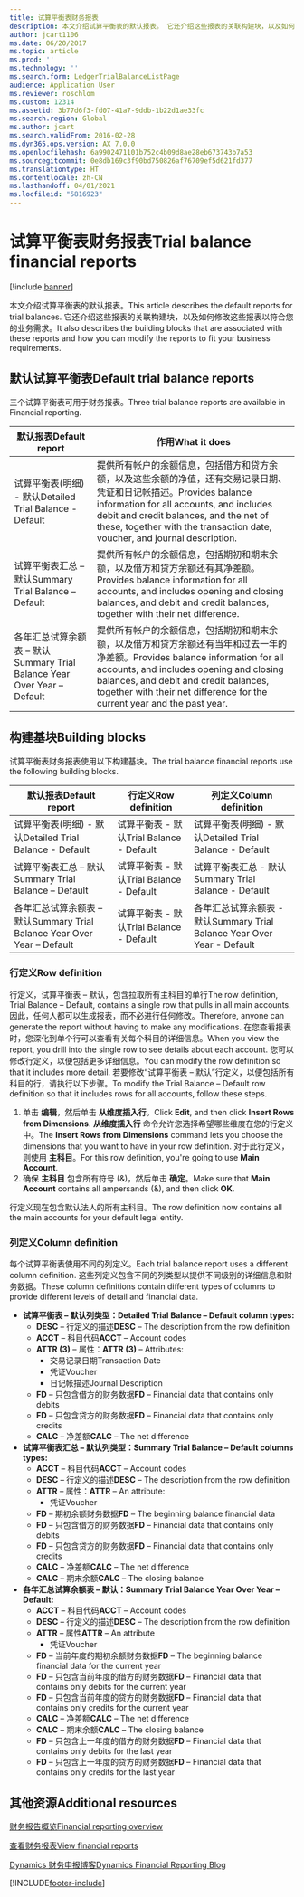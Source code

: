 ```yaml
---
title: 试算平衡表财务报表
description: 本文介绍试算平衡表的默认报表。 它还介绍这些报表的关联构建块，以及如何修改这些报表以符合您的业务需求。
author: jcart1106
ms.date: 06/20/2017
ms.topic: article
ms.prod: ''
ms.technology: ''
ms.search.form: LedgerTrialBalanceListPage
audience: Application User
ms.reviewer: roschlom
ms.custom: 12314
ms.assetid: 3b77d6f3-fd07-41a7-9ddb-1b22d1ae33fc
ms.search.region: Global
ms.author: jcart
ms.search.validFrom: 2016-02-28
ms.dyn365.ops.version: AX 7.0.0
ms.openlocfilehash: 6a9902471101b752c4b09d8ae28eb673743b7a53
ms.sourcegitcommit: 0e8db169c3f90bd750826af76709ef5d621fd377
ms.translationtype: HT
ms.contentlocale: zh-CN
ms.lasthandoff: 04/01/2021
ms.locfileid: "5816923"
---
```

# <a name="trial-balance-financial-reports"></a><span data-ttu-id="504f6-104">试算平衡表财务报表</span><span class="sxs-lookup"><span data-stu-id="504f6-104">Trial balance financial reports</span></span>

[!include [banner](../includes/banner.md)]

<span data-ttu-id="504f6-105">本文介绍试算平衡表的默认报表。</span><span class="sxs-lookup"><span data-stu-id="504f6-105">This article describes the default reports for trial balances.</span></span> <span data-ttu-id="504f6-106">它还介绍这些报表的关联构建块，以及如何修改这些报表以符合您的业务需求。</span><span class="sxs-lookup"><span data-stu-id="504f6-106">It also describes the building blocks that are associated with these reports and how you can modify the reports to fit your business requirements.</span></span> 

<a name="default-trial-balance-reports"></a><span data-ttu-id="504f6-107">默认试算平衡表</span><span class="sxs-lookup"><span data-stu-id="504f6-107">Default trial balance reports</span></span>
-----------------------------

<span data-ttu-id="504f6-108">三个试算平衡表可用于财务报表。</span><span class="sxs-lookup"><span data-stu-id="504f6-108">Three trial balance reports are available in Financial reporting.</span></span>

| <span data-ttu-id="504f6-109">默认报表</span><span class="sxs-lookup"><span data-stu-id="504f6-109">Default report</span></span>                                 | <span data-ttu-id="504f6-110">作用</span><span class="sxs-lookup"><span data-stu-id="504f6-110">What it does</span></span>                                                                                                                                                                                        |
|------------------------------------------------|-----------------------------------------------------------------------------------------------------------------------------------------------------------------------------------------------------|
| <span data-ttu-id="504f6-111">试算平衡表(明细) - 默认</span><span class="sxs-lookup"><span data-stu-id="504f6-111">Detailed Trial Balance - Default</span></span>               | <span data-ttu-id="504f6-112">提供所有帐户的余额信息，包括借方和贷方余额，以及这些余额的净值，还有交易记录日期、凭证和日记帐描述。</span><span class="sxs-lookup"><span data-stu-id="504f6-112">Provides balance information for all accounts, and includes debit and credit balances, and the net of these, together with the transaction date, voucher, and journal description.</span></span>                  |
| <span data-ttu-id="504f6-113">试算平衡表汇总 – 默认</span><span class="sxs-lookup"><span data-stu-id="504f6-113">Summary Trial Balance – Default</span></span>                | <span data-ttu-id="504f6-114">提供所有帐户的余额信息，包括期初和期末余额，以及借方和贷方余额还有其净差额。</span><span class="sxs-lookup"><span data-stu-id="504f6-114">Provides balance information for all accounts, and includes opening and closing balances, and debit and credit balances, together with their net difference.</span></span>                                        |
| <span data-ttu-id="504f6-115">各年汇总试算余额表 – 默认</span><span class="sxs-lookup"><span data-stu-id="504f6-115">Summary Trial Balance Year Over Year – Default</span></span> | <span data-ttu-id="504f6-116">提供所有帐户的余额信息，包括期初和期末余额，以及借方和贷方余额还有当年和过去一年的净差额。</span><span class="sxs-lookup"><span data-stu-id="504f6-116">Provides balance information for all accounts, and includes opening and closing balances, and debit and credit balances, together with their net difference for the current year and the past year.</span></span> |

## <a name="building-blocks"></a><span data-ttu-id="504f6-117">构建基块</span><span class="sxs-lookup"><span data-stu-id="504f6-117">Building blocks</span></span>
<span data-ttu-id="504f6-118">试算平衡表财务报表使用以下构建基块。</span><span class="sxs-lookup"><span data-stu-id="504f6-118">The trial balance financial reports use the following building blocks.</span></span>

| <span data-ttu-id="504f6-119">默认报表</span><span class="sxs-lookup"><span data-stu-id="504f6-119">Default report</span></span>                                 | <span data-ttu-id="504f6-120">行定义</span><span class="sxs-lookup"><span data-stu-id="504f6-120">Row definition</span></span>          | <span data-ttu-id="504f6-121">列定义</span><span class="sxs-lookup"><span data-stu-id="504f6-121">Column definition</span></span>                              |
|------------------------------------------------|-------------------------|------------------------------------------------|
| <span data-ttu-id="504f6-122">试算平衡表(明细) - 默认</span><span class="sxs-lookup"><span data-stu-id="504f6-122">Detailed Trial Balance - Default</span></span>               | <span data-ttu-id="504f6-123">试算平衡表 - 默认</span><span class="sxs-lookup"><span data-stu-id="504f6-123">Trial Balance - Default</span></span> | <span data-ttu-id="504f6-124">试算平衡表(明细) - 默认</span><span class="sxs-lookup"><span data-stu-id="504f6-124">Detailed Trial Balance - Default</span></span>               |
| <span data-ttu-id="504f6-125">试算平衡表汇总 – 默认</span><span class="sxs-lookup"><span data-stu-id="504f6-125">Summary Trial Balance – Default</span></span>                | <span data-ttu-id="504f6-126">试算平衡表 - 默认</span><span class="sxs-lookup"><span data-stu-id="504f6-126">Trial Balance - Default</span></span> | <span data-ttu-id="504f6-127">试算平衡表汇总 - 默认</span><span class="sxs-lookup"><span data-stu-id="504f6-127">Summary Trial Balance - Default</span></span>                |
| <span data-ttu-id="504f6-128">各年汇总试算余额表 – 默认</span><span class="sxs-lookup"><span data-stu-id="504f6-128">Summary Trial Balance Year Over Year – Default</span></span> | <span data-ttu-id="504f6-129">试算平衡表 - 默认</span><span class="sxs-lookup"><span data-stu-id="504f6-129">Trial Balance - Default</span></span> | <span data-ttu-id="504f6-130">各年汇总试算余额表 - 默认</span><span class="sxs-lookup"><span data-stu-id="504f6-130">Summary Trial Balance Year Over Year - Default</span></span> |

### <a name="row-definition"></a><span data-ttu-id="504f6-131">行定义</span><span class="sxs-lookup"><span data-stu-id="504f6-131">Row definition</span></span>

<span data-ttu-id="504f6-132">行定义，试算平衡表 – 默认，包含拉取所有主科目的单行</span><span class="sxs-lookup"><span data-stu-id="504f6-132">The row definition, Trial Balance – Default, contains a single row that pulls in all main accounts.</span></span> <span data-ttu-id="504f6-133">因此，任何人都可以生成报表，而不必进行任何修改。</span><span class="sxs-lookup"><span data-stu-id="504f6-133">Therefore, anyone can generate the report without having to make any modifications.</span></span> <span data-ttu-id="504f6-134">在您查看报表时，您深化到单个行可以查看有关每个科目的详细信息。</span><span class="sxs-lookup"><span data-stu-id="504f6-134">When you view the report, you drill into the single row to see details about each account.</span></span> <span data-ttu-id="504f6-135">您可以修改行定义，以便包括更多详细信息。</span><span class="sxs-lookup"><span data-stu-id="504f6-135">You can modify the row definition so that it includes more detail.</span></span> <span data-ttu-id="504f6-136">若要修改“试算平衡表 – 默认”行定义，以便包括所有科目的行，请执行以下步骤。</span><span class="sxs-lookup"><span data-stu-id="504f6-136">To modify the Trial Balance – Default row definition so that it includes rows for all accounts, follow these steps.</span></span>

1.  <span data-ttu-id="504f6-137">单击 **编辑**，然后单击 **从维度插入行**。</span><span class="sxs-lookup"><span data-stu-id="504f6-137">Click **Edit**, and then click **Insert Rows from Dimensions**.</span></span> <span data-ttu-id="504f6-138">**从维度插入行** 命令允许您选择希望哪些维度在您的行定义中。</span><span class="sxs-lookup"><span data-stu-id="504f6-138">The **Insert Rows from Dimensions** command lets you choose the dimensions that you want to have in your row definition.</span></span> <span data-ttu-id="504f6-139">对于此行定义，则使用 **主科目**。</span><span class="sxs-lookup"><span data-stu-id="504f6-139">For this row definition, you're going to use **Main Account**.</span></span>
2.  <span data-ttu-id="504f6-140">确保 **主科目** 包含所有符号 (&)，然后单击 **确定**。</span><span class="sxs-lookup"><span data-stu-id="504f6-140">Make sure that **Main Account** contains all ampersands (&), and then click **OK**.</span></span>

<span data-ttu-id="504f6-141">行定义现在包含默认法人的所有主科目。</span><span class="sxs-lookup"><span data-stu-id="504f6-141">The row definition now contains all the main accounts for your default legal entity.</span></span>

### <a name="column-definition"></a><span data-ttu-id="504f6-142">列定义</span><span class="sxs-lookup"><span data-stu-id="504f6-142">Column definition</span></span>

<span data-ttu-id="504f6-143">每个试算平衡表使用不同的列定义。</span><span class="sxs-lookup"><span data-stu-id="504f6-143">Each trial balance report uses a different column definition.</span></span> <span data-ttu-id="504f6-144">这些列定义包含不同的列类型以提供不同级别的详细信息和财务数据。</span><span class="sxs-lookup"><span data-stu-id="504f6-144">These column definitions contain different types of columns to provide different levels of detail and financial data.</span></span>

-   <span data-ttu-id="504f6-145">**试算平衡表 – 默认列类型：**</span><span class="sxs-lookup"><span data-stu-id="504f6-145">**Detailed Trial Balance – Default column types:**</span></span>
    -   <span data-ttu-id="504f6-146">**DESC** – 行定义的描述</span><span class="sxs-lookup"><span data-stu-id="504f6-146">**DESC** – The description from the row definition</span></span>
    -   <span data-ttu-id="504f6-147">**ACCT** – 科目代码</span><span class="sxs-lookup"><span data-stu-id="504f6-147">**ACCT** – Account codes</span></span>
    -   <span data-ttu-id="504f6-148">**ATTR (3)** – 属性：</span><span class="sxs-lookup"><span data-stu-id="504f6-148">**ATTR (3)** – Attributes:</span></span>
        -   <span data-ttu-id="504f6-149">交易记录日期</span><span class="sxs-lookup"><span data-stu-id="504f6-149">Transaction Date</span></span>
        -   <span data-ttu-id="504f6-150">凭证</span><span class="sxs-lookup"><span data-stu-id="504f6-150">Voucher</span></span>
        -   <span data-ttu-id="504f6-151">日记帐描述</span><span class="sxs-lookup"><span data-stu-id="504f6-151">Journal Description</span></span>
    -   <span data-ttu-id="504f6-152">**FD** – 只包含借方的财务数据</span><span class="sxs-lookup"><span data-stu-id="504f6-152">**FD** – Financial data that contains only debits</span></span>
    -   <span data-ttu-id="504f6-153">**FD** – 只包含贷方的财务数据</span><span class="sxs-lookup"><span data-stu-id="504f6-153">**FD** – Financial data that contains only credits</span></span>
    -   <span data-ttu-id="504f6-154">**CALC** – 净差额</span><span class="sxs-lookup"><span data-stu-id="504f6-154">**CALC** – The net difference</span></span>
-   <span data-ttu-id="504f6-155">**试算平衡表汇总 – 默认列类型：**</span><span class="sxs-lookup"><span data-stu-id="504f6-155">**Summary Trial Balance – Default columns types:**</span></span>
    -   <span data-ttu-id="504f6-156">**ACCT** – 科目代码</span><span class="sxs-lookup"><span data-stu-id="504f6-156">**ACCT** – Account codes</span></span>
    -   <span data-ttu-id="504f6-157">**DESC** – 行定义的描述</span><span class="sxs-lookup"><span data-stu-id="504f6-157">**DESC** – The description from the row definition</span></span>
    -   <span data-ttu-id="504f6-158">**ATTR** – 属性：</span><span class="sxs-lookup"><span data-stu-id="504f6-158">**ATTR** – An attribute:</span></span>
        -   <span data-ttu-id="504f6-159">凭证</span><span class="sxs-lookup"><span data-stu-id="504f6-159">Voucher</span></span>
    -   <span data-ttu-id="504f6-160">**FD** – 期初余额财务数据</span><span class="sxs-lookup"><span data-stu-id="504f6-160">**FD** – The beginning balance financial data</span></span>
    -   <span data-ttu-id="504f6-161">**FD** – 只包含借方的财务数据</span><span class="sxs-lookup"><span data-stu-id="504f6-161">**FD** – Financial data that contains only debits</span></span>
    -   <span data-ttu-id="504f6-162">**FD** – 只包含贷方的财务数据</span><span class="sxs-lookup"><span data-stu-id="504f6-162">**FD** – Financial data that contains only credits</span></span>
    -   <span data-ttu-id="504f6-163">**CALC** – 净差额</span><span class="sxs-lookup"><span data-stu-id="504f6-163">**CALC** – The net difference</span></span>
    -   <span data-ttu-id="504f6-164">**CALC** – 期末余额</span><span class="sxs-lookup"><span data-stu-id="504f6-164">**CALC** – The closing balance</span></span>
-   <span data-ttu-id="504f6-165">**各年汇总试算余额表 – 默认：**</span><span class="sxs-lookup"><span data-stu-id="504f6-165">**Summary Trial Balance Year Over Year – Default:**</span></span>
    -   <span data-ttu-id="504f6-166">**ACCT** – 科目代码</span><span class="sxs-lookup"><span data-stu-id="504f6-166">**ACCT** – Account codes</span></span>
    -   <span data-ttu-id="504f6-167">**DESC** – 行定义的描述</span><span class="sxs-lookup"><span data-stu-id="504f6-167">**DESC** – The description from the row definition</span></span>
    -   <span data-ttu-id="504f6-168">**ATTR** – 属性</span><span class="sxs-lookup"><span data-stu-id="504f6-168">**ATTR** – An attribute</span></span>
        -   <span data-ttu-id="504f6-169">凭证</span><span class="sxs-lookup"><span data-stu-id="504f6-169">Voucher</span></span>
    -   <span data-ttu-id="504f6-170">**FD** – 当前年度的期初余额财务数据</span><span class="sxs-lookup"><span data-stu-id="504f6-170">**FD** – The beginning balance financial data for the current year</span></span>
    -   <span data-ttu-id="504f6-171">**FD** – 只包含当前年度的借方的财务数据</span><span class="sxs-lookup"><span data-stu-id="504f6-171">**FD** – Financial data that contains only debits for the current year</span></span>
    -   <span data-ttu-id="504f6-172">**FD** – 只包含当前年度的贷方的财务数据</span><span class="sxs-lookup"><span data-stu-id="504f6-172">**FD** – Financial data that contains only credits for the current year</span></span>
    -   <span data-ttu-id="504f6-173">**CALC** – 净差额</span><span class="sxs-lookup"><span data-stu-id="504f6-173">**CALC** – The net difference</span></span>
    -   <span data-ttu-id="504f6-174">**CALC** – 期末余额</span><span class="sxs-lookup"><span data-stu-id="504f6-174">**CALC** – The closing balance</span></span>
    -   <span data-ttu-id="504f6-175">**FD** – 只包含上一年度的借方的财务数据</span><span class="sxs-lookup"><span data-stu-id="504f6-175">**FD** – Financial data that contains only debits for the last year</span></span>
    -   <span data-ttu-id="504f6-176">**FD** – 只包含上一年度的贷方的财务数据</span><span class="sxs-lookup"><span data-stu-id="504f6-176">**FD** – Financial data that contains only credits for the last year</span></span>



<a name="additional-resources"></a><span data-ttu-id="504f6-177">其他资源</span><span class="sxs-lookup"><span data-stu-id="504f6-177">Additional resources</span></span>
--------

[<span data-ttu-id="504f6-178">财务报告概览</span><span class="sxs-lookup"><span data-stu-id="504f6-178">Financial reporting overview</span></span>](financial-reporting-getting-started.md)

[<span data-ttu-id="504f6-179">查看财务报表</span><span class="sxs-lookup"><span data-stu-id="504f6-179">View financial reports</span></span>](view-financial-reports.md)

[<span data-ttu-id="504f6-180">Dynamics 财务申报博客</span><span class="sxs-lookup"><span data-stu-id="504f6-180">Dynamics Financial Reporting Blog</span></span>](https://blogs.msdn.com/b/dynamics_financial_reporting/)





[!INCLUDE[footer-include](../../includes/footer-banner.md)]